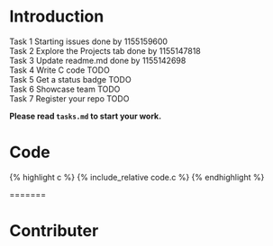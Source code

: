 # Introduction
Task 1 Starting issues done by 1155159600 <br>
Task 2 Explore the Projects tab done by 1155147818 <br>
Task 3 Update readme.md done by 1155142698 <br>
Task 4 Write C code TODO <br>
Task 5 Get a status badge TODO <br>
Task 6 Showcase team TODO <br>
Task 7 Register your repo TODO <br>


**Please read `tasks.md` to start your work.**
# Code

{% highlight c %} 
{% include_relative code.c %} 
{% endhighlight %}

=======
# Contributer
 

